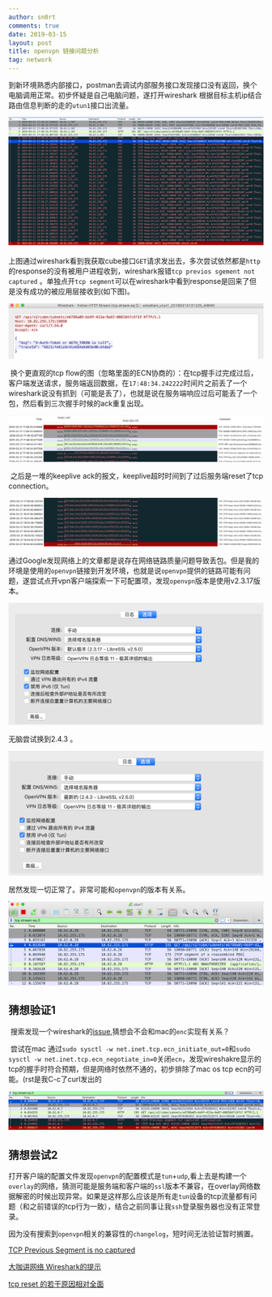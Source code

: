 ```yaml
---
author: sn0rt
comments: true
date: 2019-03-15
layout: post
title: openvpn 链接问题分析
tag: network
---
```


​	到新环境熟悉内部接口，postman去调试内部服务接口发现接口没有返回，换个电脑调用正常。初步怀疑是自己电脑问题，遂打开wireshark 根据目标主机ip结合路由信息判断的走的`utun1`接口出流量。

![tcp-follow-all](../media/pic/tcp-follow-all.png)

​	上图通过wireshark看到我获取cube接口`GET`请求发出去，多次尝试依然都是`http`的response的没有被用户进程收到，wireshark报错`tcp previos sgement not captured` 。单独点开`tcp segment`可以在wireshark中看到response是回来了但是没有成功的被应用层接收到(如下图)。

![cube-request-response-loss](../media/pic/cube-request-response-loss.png)

​	换个更直观的tcp flow的图（忽略里面的ECN协商的）：在tcp握手过完成过后，客户端发送请求，服务端返回数据，在`17:48:34.242222`时间片之前丢了一个wireshark说没有抓到（可能是丢了），也就是说在服务端响应过后可能丢了一个包，然后看到三次握手时候的ack重复出现。

![image-20190321190517191](../media/pic/openvpn-tcp-syn.png)

​	之后是一堆的keeplive ack的报文，keeplive超时时间到了过后服务端reset了tcp connection。

![image-20190321190825868](../media/pic/openvpn-keeplive.png)

​	通过Google发现网络上的文章都是说存在网络链路质量问题导致丢包。但是我的环境是使用的`openvpn`链接到开发环境，也就是说`openvpn`提供的链路可能有问题，遂尝试点开vpn客户端探索一下可配置项，发现`openvpn`版本是使用v2.3.17版本。

![openvpn-conf-info](../media/pic/openvpn-conf-info.png)

无脑尝试换到2.4.3 。

![openvpn-2.4.3-libressl](../media/pic/openvpn-2.4.3-libressl.png)

居然发现一切正常了。非常可能和`openvpn`的版本有关系。

![image-20190315132406996](../media/pic/normal-http-req-rsp.png)

## 猜想验证1

​	搜索发现一个wireshark的[issue](https://osqa-ask.wireshark.org/questions/57120/syn-ecn-cwr-packet-rst-packet),猜想会不会和mac的`enc`实现有关系？

​	尝试在mac 通过`sudo sysctl -w net.inet.tcp.ecn_initiate_out=0`和`sudo sysctl -w net.inet.tcp.ecn_negotiate_in=0`关闭`ecn`，发现wireshakre显示的tcp的握手时符合预期，但是网络时依然不通的，初步排除了mac os tcp ecn的可能。(rst是我C-c了curl发出的

![image-20190317141133151](../media/pic/without-enc-wireshark.png)

## 猜想尝试2

​	打开客户端的配置文件发现`openvpn`的配置模式是`tun`+`udp`,看上去是构建一个`overlay`的网络，猜测可能是服务端和客户端的`ssl`版本不兼容，在overlay网络数据解密的时候出现异常。如果是这样那么应该是所有走`tun`设备的tcp流量都有问题（和之前错误的tcp行为一致），结合之前同事让我`ssh`登录服务器也没有正常登录。

​	因为没有搜索到`openvpn`相关的兼容性的`changelog`，短时间无法验证暂时搁置。


[TCP Previous Segment is no captured](https://osqa-ask.wireshark.org/questions/52843/what-means-tcp-previous-segment-is-not-captured-packet-info)

[大咖讲网络 Wireshark的提示](https://community.emc.com/community/support/chinese/teamblog/blog/2016/04/26/%E5%A4%A7%E5%92%96%E8%AE%B2%E7%BD%91%E7%BB%9C-wireshark%E7%9A%84%E6%8F%90%E7%A4%BA)

[tcp reset 的若干原因相对全面](https://www.cnblogs.com/JohnABC/p/6323046.html)